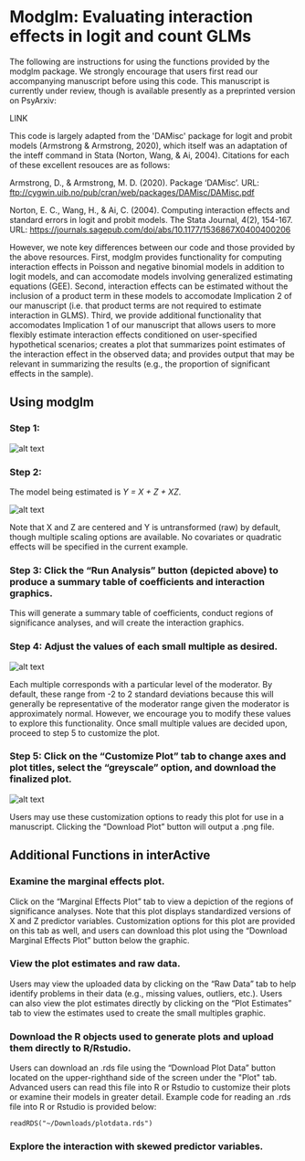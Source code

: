 # Modglm: Evaluating interaction effects in logit and count GLMs

The following are instructions for using the functions provided by the modglm package. We strongly encourage that users first read our accompanying manuscript before using this code. This manuscript is currently under review, though is available presently as a preprinted version on PsyArxiv:

LINK

This code is largely adapted from the 'DAMisc' package for logit and probit models (Armstrong & Armstrong, 2020), which itself was an adaptation of the inteff command in Stata (Norton, Wang, & Ai, 2004). Citations for each of these excellent resouces are as follows:

Armstrong, D., & Armstrong, M. D. (2020). Package ‘DAMisc’. URL: ftp://cygwin.uib.no/pub/cran/web/packages/DAMisc/DAMisc.pdf

Norton, E. C., Wang, H., & Ai, C. (2004). Computing interaction effects and standard errors in logit and probit models. The Stata Journal, 4(2), 154-167. URL: https://journals.sagepub.com/doi/abs/10.1177/1536867X0400400206

However, we note key differences between our code and those provided by the above resources. First, modglm provides functionality for computing interaction effects in Poisson and negative binomial models in addition to logit models, and can accomodate models involving generalized estimating equations (GEE). Second, interaction effects can be estimated without the inclusion of a product term in these models to accomodate Implication 2 of our manuscript (i.e. that product terms are not required to estimate interaction in GLMS). Third, we provide additional functionality that accomodates Implication 1 of our manuscript that allows users to more flexibly estimate interaction effects conditioned on user-specified hypothetical scenarios; creates a plot that summarizes point estimates of the interaction effect in the observed data; and provides output that may be relevant in summarizing the results (e.g., the proportion of significant effects in the sample).
  
## Using modglm

### Step 1:

![alt text](https://github.com/connorjmccabe/InterActive/blob/master/image%20files/Picture1.png)

### Step 2:

The model being estimated is *Y = X + Z + XZ*.

![alt text](https://github.com/connorjmccabe/InterActive/blob/master/image%20files/Picture2.png)

Note that X and Z are centered and Y is untransformed (raw) by default, though multiple scaling options are available. No covariates or quadratic effects will be specified in the current example.

### Step 3: Click the “Run Analysis” button (depicted above) to produce a summary table of coefficients and interaction graphics.

This will generate a summary table of coefficients, conduct regions of significance analyses, and will create the interaction graphics.

### Step 4: Adjust the values of each small multiple as desired.

![alt text](https://github.com/connorjmccabe/InterActive/blob/master/image%20files/Picture3.png)

Each multiple corresponds with a particular level of the moderator. By default, these range from -2 to 2 standard deviations because this will generally be representative of the moderator range given the moderator is approximately normal. However, we encourage you to modify these values to explore this functionality. Once small multiple values are decided upon, proceed to step 5 to customize the plot.

### Step 5: Click on the “Customize Plot” tab to change axes and plot titles, select the “greyscale” option, and download the finalized plot.

![alt text](https://github.com/connorjmccabe/InterActive/blob/master/image%20files/Picture4.png)

Users may use these customization options to ready this plot for use in a manuscript. Clicking the “Download Plot” button will output a .png file.

## Additional Functions in interActive

### Examine the marginal effects plot.

Click on the “Marginal Effects Plot” tab to view a depiction of the regions of significance analyses. Note that this plot displays standardized versions of X and Z predictor variables. Customization options for this plot are provided on this tab as well, and users can download this plot using the “Download Marginal Effects Plot” button below the graphic.

### View the plot estimates and raw data.

Users may view the uploaded data by clicking on the “Raw Data” tab to help identify problems in their data (e.g., missing values, outliers, etc.). Users can also view the plot estimates directly by clicking on the “Plot Estimates” tab to view the estimates used to create the small multiples graphic. 

### Download the R objects used to generate plots and upload them directly to R/Rstudio.

Users can download an .rds file using the “Download Plot Data” button located on the upper-righthand side of the screen under the "Plot" tab. Advanced users can read this file into R or Rstudio to customize their plots or examine their models in greater detail. Example code for reading an .rds file into R or Rstudio is provided below:
  
  ```
readRDS("~/Downloads/plotdata.rds")
```

### Explore the interaction with skewed predictor variables.
